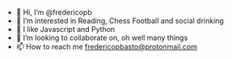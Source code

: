 - 👋 Hi, I’m @fredericopb
- 👀 I’m interested in Reading, Chess Football and social drinking 
- 🌱 I like Javascript and Python
- 💞️ I’m looking to collaborate on, oh well many things
- 📫 How to reach me fredericopbasto@protonmail.com

<!---
fredericopb/fredericopb is a ✨ special ✨ repository because its `README.md` (this file) appears on your GitHub profile.
You can click the Preview link to take a look at your changes.
--->
